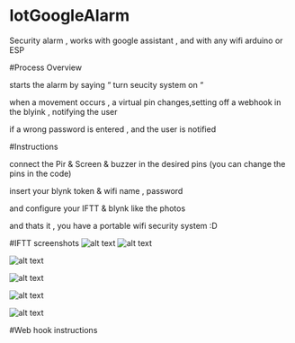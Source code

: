 # IotGoogleAlarm

Security alarm , works with google assistant , and with any wifi arduino or ESP


#Process Overview

starts the alarm by saying “ turn seucity system on “

when a movement occurs , a virtual pin changes,setting off a webhook in the blyink , notifying the user 

if a wrong password is entered , and the user is notified

#Instructions

connect the Pir & Screen & buzzer in the desired pins (you can change the pins in the code)

insert your blynk token & wifi name , password

and configure your IFTT & blynk like the photos

and thats it , you have a portable wifi security system :D


#IFTT screenshots
![alt text](https://github.com/kareemNass2357/IotGoogleAlarm/blob/main/instruction%20images/iftt12.png?raw=true)
![alt text](https://github.com/kareemNass2357/IotGoogleAlarm/blob/main/instruction%20images/iftt22.png?raw=true)

![alt text](https://github.com/kareemNass2357/IotGoogleAlarm/blob/main/instruction%20images/iftt32.png?raw=true)

![alt text](https://github.com/kareemNass2357/IotGoogleAlarm/blob/main/instruction%20images/iftt33.png?raw=true)

![alt text](https://github.com/kareemNass2357/IotGoogleAlarm/blob/main/instruction%20images/iftt35.png?raw=true)

![alt text](https://github.com/kareemNass2357/IotGoogleAlarm/blob/main/instruction%20images/iftt42.png?raw=true)





#Web hook instructions
